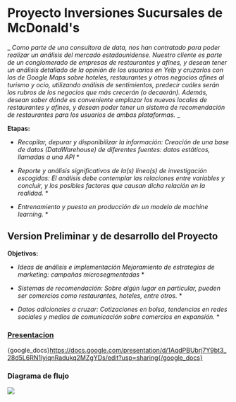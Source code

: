 # Proyecto Inversiones Sucursales de McDonald's

_ _Como parte de una consultora de data, nos han contratado para poder realizar un análisis del mercado estadounidense. Nuestro cliente es parte de un conglomerado de empresas de restaurantes y afines, y desean tener un análisis detallado de la opinión de los usuarios en Yelp y cruzarlos con los de Google Maps sobre hoteles, restaurantes y otros negocios afines al turismo y ocio, utilizando análisis de sentimientos, predecir cuáles serán los rubros de los negocios que más crecerán (o decaerán). Además, desean saber dónde es conveniente emplazar los nuevos locales de restaurantes y afines, y desean poder tener un sistema de recomendación de restaurantes para los usuarios de ambas plataformas._ _

**Etapas:**

* *Recopilar, depurar y disponibilizar la información: Creación de una base de datos (DataWarehouse) de diferentes fuentes: datos estáticos, llamadas a una API* *

* *Reporte y análisis significativos de la(s) línea(s) de investigación escogidas: El análisis debe contemplar las relaciones entre variables y concluir, y los posibles factores que causan dicha relación en la realidad.* *

* *Entrenamiento y puesta en producción de un modelo de machine learning.* *



## Version Preliminar y de desarrollo del Proyecto

**Objetivos:**

* *Ideas de análisis e implementación
Mejoramiento de estrategias de marketing: campañas microsegmentadas* *

* *Sistemas de recomendación: Sobre algún lugar en particular, pueden ser comercios como restaurantes, hoteles, entre otros.* *

* *Datos adicionales a cruzar: Cotizaciones en bolsa, tendencias en redes sociales y medios de comunicación sobre comercios en expansíón.* *

### **[Presentacion](https://docs.google.com/presentation/d/1AqdPBUbrj7Y9bt3_28d5L6RN1lyiqnRadukq2MZgYDs/edit?usp=sharing)**

{google_docs}https://docs.google.com/presentation/d/1AqdPBUbrj7Y9bt3_28d5L6RN1lyiqnRadukq2MZgYDs/edit?usp=sharing{/google_docs}

### **Diagrama de flujo**
 ![](https://github.com/Datalogia/ProyectoG_12/blob/main/src/diagrama%20flujo.png)
